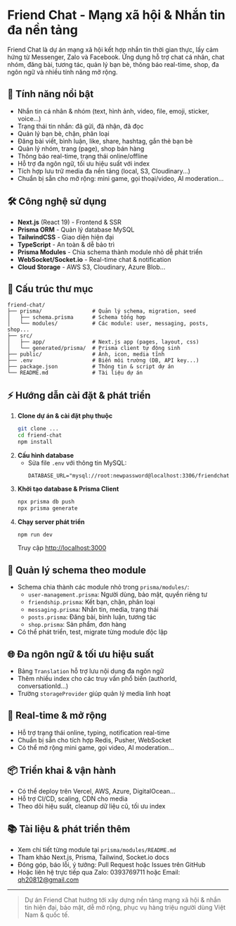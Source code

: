 # Friend Chat - Mạng xã hội & Nhắn tin đa nền tảng

Friend Chat là dự án mạng xã hội kết hợp nhắn tin thời gian thực, lấy cảm hứng từ Messenger, Zalo và Facebook. Ứng dụng hỗ trợ chat cá nhân, chat nhóm, đăng bài, tương tác, quản lý bạn bè, thông báo real-time, shop, đa ngôn ngữ và nhiều tính năng mở rộng.

## 🚀 Tính năng nổi bật
- Nhắn tin cá nhân & nhóm (text, hình ảnh, video, file, emoji, sticker, voice...)
- Trạng thái tin nhắn: đã gửi, đã nhận, đã đọc
- Quản lý bạn bè, chặn, phân loại
- Đăng bài viết, bình luận, like, share, hashtag, gắn thẻ bạn bè
- Quản lý nhóm, trang (page), shop bán hàng
- Thông báo real-time, trạng thái online/offline
- Hỗ trợ đa ngôn ngữ, tối ưu hiệu suất với index
- Tích hợp lưu trữ media đa nền tảng (local, S3, Cloudinary...)
- Chuẩn bị sẵn cho mở rộng: mini game, gọi thoại/video, AI moderation...

## 🛠️ Công nghệ sử dụng
- **Next.js** (React 19) - Frontend & SSR
- **Prisma ORM** - Quản lý database MySQL
- **TailwindCSS** - Giao diện hiện đại
- **TypeScript** - An toàn & dễ bảo trì
- **Prisma Modules** - Chia schema thành module nhỏ dễ phát triển
- **WebSocket/Socket.io** - Real-time chat & notification
- **Cloud Storage** - AWS S3, Cloudinary, Azure Blob...

## 📁 Cấu trúc thư mục
```
friend-chat/
├── prisma/                # Quản lý schema, migration, seed
│   ├── schema.prisma      # Schema tổng hợp
│   └── modules/           # Các module: user, messaging, posts, shop...
├── src/
│   ├── app/               # Next.js app (pages, layout, css)
│   └── generated/prisma/  # Prisma client tự động sinh
├── public/                # Ảnh, icon, media tĩnh
├── .env                   # Biến môi trường (DB, API key...)
├── package.json           # Thông tin & script dự án
└── README.md              # Tài liệu dự án
```

## ⚡ Hướng dẫn cài đặt & phát triển
1. **Clone dự án & cài đặt phụ thuộc**
   ```bash
   git clone ...
   cd friend-chat
   npm install
   ```
2. **Cấu hình database**
   - Sửa file `.env` với thông tin MySQL:
     ```env
     DATABASE_URL="mysql://root:newpassword@localhost:3306/friendchat"
     ```
3. **Khởi tạo database & Prisma Client**
   ```bash
   npx prisma db push
   npx prisma generate
   ```
4. **Chạy server phát triển**
   ```bash
   npm run dev
   ```
   Truy cập [http://localhost:3000](http://localhost:3000)

## 🧩 Quản lý schema theo module
- Schema chia thành các module nhỏ trong `prisma/modules/`:
  - `user-management.prisma`: Người dùng, bảo mật, quyền riêng tư
  - `friendship.prisma`: Kết bạn, chặn, phân loại
  - `messaging.prisma`: Nhắn tin, media, trạng thái
  - `posts.prisma`: Đăng bài, bình luận, tương tác
  - `shop.prisma`: Sản phẩm, đơn hàng
- Có thể phát triển, test, migrate từng module độc lập

## 🌐 Đa ngôn ngữ & tối ưu hiệu suất
- Bảng `Translation` hỗ trợ lưu nội dung đa ngôn ngữ
- Thêm nhiều index cho các truy vấn phổ biến (authorId, conversationId...)
- Trường `storageProvider` giúp quản lý media linh hoạt

## 🔔 Real-time & mở rộng
- Hỗ trợ trạng thái online, typing, notification real-time
- Chuẩn bị sẵn cho tích hợp Redis, Pusher, WebSocket
- Có thể mở rộng mini game, gọi video, AI moderation...

## 📦 Triển khai & vận hành
- Có thể deploy trên Vercel, AWS, Azure, DigitalOcean...
- Hỗ trợ CI/CD, scaling, CDN cho media
- Theo dõi hiệu suất, cleanup dữ liệu cũ, tối ưu index

## 📚 Tài liệu & phát triển thêm
- Xem chi tiết từng module tại `prisma/modules/README.md`
- Tham khảo Next.js, Prisma, Tailwind, Socket.io docs
- Đóng góp, báo lỗi, ý tưởng: Pull Request hoặc Issues trên GitHub
- Hoặc liên hệ trực tiếp qua Zalo: 0393769711 hoặc Email: qh20812@gmail.com

---

> Dự án Friend Chat hướng tới xây dựng nền tảng mạng xã hội & nhắn tin hiện đại, bảo mật, dễ mở rộng, phục vụ hàng triệu người dùng Việt Nam & quốc tế.
